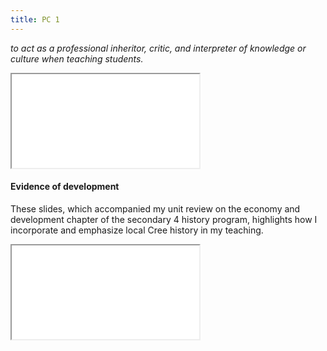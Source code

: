 ```yaml
---
title: PC 1
---
```

*to act as a professional inheritor, critic, and interpreter of knowledge or
culture when teaching students.*

<iframe class="lp" src="/pdf/page-1.pdf"></iframe>

#### Evidence of development

These slides, which accompanied my unit review on the economy and development chapter of the secondary 4 history
program, highlights how I incorporate and emphasize local Cree history in my teaching.

<iframe class="lp" src="/pdf/econ-review.pdf"></iframe>
